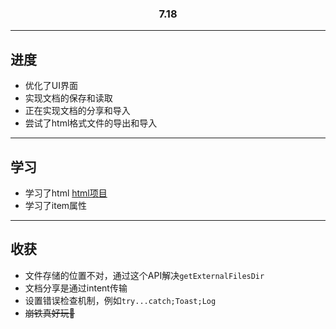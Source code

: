 <h3 align="center">7.18</h3>

---

## 进度

- 优化了UI界面
- 实现文档的保存和读取
- 正在实现文档的分享和导入
- 尝试了html格式文件的导出和导入

---

## 学习

- 学习了html
[html项目](https://github.com/SufficientlySecure/html-textview)
- 学习了item属性

---

## 收获

- 文件存储的位置不对，通过这个API解决``getExternalFilesDir``
- 文档分享是通过intent传输
- 设置错误检查机制，例如``try...catch;Toast;Log``
- ~~崩铁真好玩🤡~~

